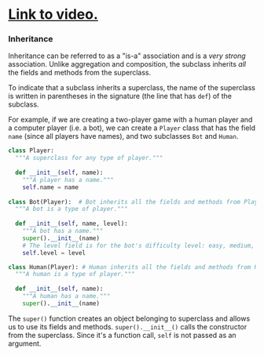 # [Link to video.](https://www.youtube.com/watch?v=dNmKyXvUUas&list=PLVD25niNi0Bkrelmc-dxdpMzITt5YTBsc&index=17)

### Inheritance

Inheritance can be referred to as a "is-a" association and is a *very strong* association. Unlike aggregation and composition, the subclass inherits *all* the fields and methods from the superclass. 

To indicate that a subclass inherits a superclass, the name of the superclass is written in parentheses in the signature (the line that has `def`) of the subclass.

For example, if we are creating a two-player game with a human player and a computer player (i.e. a bot), we can create a `Player` class that has the field `name` (since all players have names), and two subclasses `Bot` and `Human`.

```python
class Player:
  """A superclass for any type of player."""
  
  def __init__(self, name):
    """A player has a name."""
    self.name = name
    
class Bot(Player):  # Bot inherits all the fields and methods from Player
  """A bot is a type of player."""
  
  def __init__(self, name, level):
    """A bot has a name."""
    super().__init__(name)
    # The level field is for the bot's difficulty level: easy, medium, or hard.
    self.level = level

class Human(Player): # Human inherits all the fields and methods from Player
  """A human is a type of player."""
  
  def __init__(self, name):
    """A human has a name."""
    super().__init__(name)
```

The `super()` function creates an object belonging to superclass and allows us to use its fields and methods. `super().__init__()` calls the constructor from the superclass. Since it's a function call, `self` is not passed as an argument.
